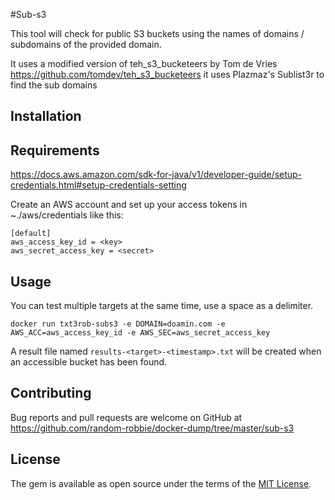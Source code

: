 #Sub-s3

This tool will check for public S3 buckets using the names of domains / subdomains of the provided domain.

It uses a modified version of teh_s3_bucketeers by Tom de Vries https://github.com/tomdev/teh_s3_bucketeers
it uses Plazmaz's Sublist3r to find the sub domains

## Installation





## Requirements

https://docs.aws.amazon.com/sdk-for-java/v1/developer-guide/setup-credentials.html#setup-credentials-setting

Create an AWS account and set up your access tokens in ~./aws/credentials like this:

```name=~/.aws/credentials
[default]
aws_access_key_id = <key>
aws_secret_access_key = <secret>
```


## Usage

You can test multiple targets at the same time, use a space as a delimiter.

```
docker run txt3rob-subs3 -e DOMAIN=doamin.com -e AWS_ACC=aws_access_key_id -e AWS_SEC=aws_secret_access_key
```

A result file named `results-<target>-<timestamp>.txt` will be created when an accessible bucket has been found.


## Contributing

Bug reports and pull requests are welcome on GitHub at https://github.com/random-robbie/docker-dump/tree/master/sub-s3


## License

The gem is available as open source under the terms of the [MIT License](http://opensource.org/licenses/MIT).
